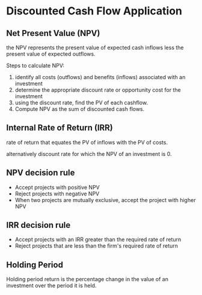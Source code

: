 # Discounted Cash Flow Application

## Net Present Value (NPV)

the NPV represents the present value of expected cash inflows less the present value of expected outflows.

Steps to calculate NPV:

1. identify all costs (outflows) and benefits (inflows) associated with an investment
2. determine the appropriate discount rate or opportunity cost for the investment
3. using the discount rate, find the PV of each cashflow.
4. Compute NPV as the sum of discounted cash flows.

## Internal Rate of Return (IRR)

rate of return that equates the PV of inflows with the PV of costs.

alternatively discount rate for which the NPV of an investment is 0.

## NPV decision rule

- Accept projects with positive NPV
- Reject projects with negative NPV
- When two projects are mutually exclusive, accept the project with higher NPV

## IRR decision rule

- Accept projects with an IRR greater than the required rate of return
- Reject projects that are less than the firm's required rate of return

## Holding Period

Holding period return is the percentage change in the value of an investment over the period it is held.

